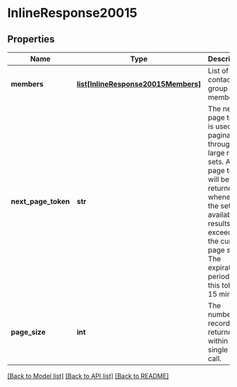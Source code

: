 # InlineResponse20015

## Properties
Name | Type | Description | Notes
------------ | ------------- | ------------- | -------------
**members** | [**list[InlineResponse20015Members]**](InlineResponse20015Members.md) | List of contact group members. | [optional] 
**next_page_token** | **str** | The next page token is used to paginate through large result sets. A next page token will be returned whenever the set of available results exceeds the current page size. The expiration period for this token is 15 minutes.  | [optional] 
**page_size** | **int** | The number of records returned within a single API call. | [optional] 

[[Back to Model list]](../README.md#documentation-for-models) [[Back to API list]](../README.md#documentation-for-api-endpoints) [[Back to README]](../README.md)

